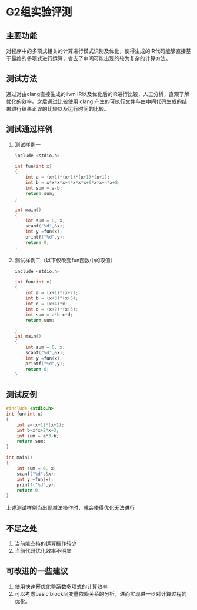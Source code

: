 # G2组实验评测

## 主要功能
对程序中的多项式相关的计算进行模式识别及优化，使得生成的IR代码能够直接基于最终的多项式进行运算，省去了中间可能出现的较为复杂的计算方法。

## 测试方法
通过对由clang直接生成的llvm IR以及优化后的IR进行比较，人工分析，直观了解优化的效率。之后通过比较使用 clang 产生的可执行文件与由中间代码生成的结果进行结果正误的比较以及运行时间的比较。

## 测试通过样例

1. 测试样例一
    ```c
    include <stdio.h>
    
    int fun(int x)
    {
        int a = (x+1)*(x+1)*(x+1)*(x+1);
        int b = x*x*x*x+4*x*x*x+6*x*x+4*x+8;
        int sum = a-b;
        return sum;
    }
    
    int main()
    {
        int sum = 0, x;
        scanf("%d",&x);
        int y =fun(x);
        printf("%d",y);
        return 0;
    }
    
    ```

2. 测试样例二（以下仅改变fun函数中的取值）
    ```c
    include <stdio.h>
    
    int fun(int x)
    {
        int a = (x+1)*(x+2);
        int b = (x+3)*(x+5);
        int c = (x+4)*x;
        int d = (x+2)*(x+5);
        int sum = a*b-c*d;
        return sum;
    
    }
    int main()
    {
        int sum = 0, x;
        scanf("%d",&x);
        int y =fun(x);
        printf("%d",y);
        return 0;
    }
    
    ```


## 测试反例

```c
#include <stdio.h>
int fun(int x)
{
    int a=(x+1)*(x+1);
    int b=x*x+2*x+3;
    int sum = a*3-b;
    return sum;
}

int main()
{
    int sum = 0, x;
    scanf("%d",&x);
    int y =fun(x);
    printf("%d",y);
    return 0;
}
```

上述测试样例当出现减法操作时，就会使得优化无法进行

## 不足之处

1. 当前能支持的运算操作较少
2. 当前代码优化效率不明显

## 可改进的一些建议

1. 使用快速幂优化整系数多项式的计算效率
2. 可以考虑basic block间变量依赖关系的分析，进而实现进一步对计算过程的优化。
